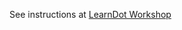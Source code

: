 See instructions at <a href="https://learn.fullstackacademy.com/workshop/5a95e2533272230004117953/landing">LearnDot Workshop</a>
